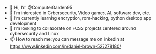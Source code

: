 - 👋 Hi, I’m @ComputerGarden95
- 👀 I’m interested in Cybersecurity, Video games, AI, software dev, etc.
- 🌱 I’m currently learning encryption, rom-hacking, python desktop app development
- 💞️ I’m looking to collaborate on FOSS projects centered around cybersecurity and Linux
- 📫 How to reach me: you can message me on linkedin at https://www.linkedin.com/in/daniel-brown-527278180/

<!---
ComputerGarden95/ComputerGarden95 is a ✨ special ✨ repository because its `README.md` (this file) appears on your GitHub profile.
You can click the Preview link to take a look at your changes.
--->
